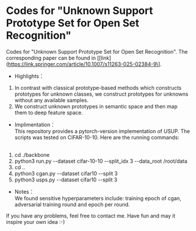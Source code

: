 # Codes for "Unknown Support Prototype Set for Open Set Recognition"
Codes for "Unknown Support Prototype Set for Open Set Recognition". The corresponding paper can be found in \[[link](https://link.springer.com/article/10.1007/s11263-025-02384-9\]. <br>
* Highlights：<br>
1. In contrast with classical prototype-based methods which constructs prototypes for unknown classes, we construct prototypes for unknowns without any available samples.
2. We construct unknown prototypes in semantic space and then map them to deep feature space.
* Implimentation：<br>
This repository provides a pytorch-version implementation of USUP. The scripts was tested on CIFAR-10-10. Here are the running commands:<br><br>
1. cd ./backbone
2. python3 run.py --dataset cifar-10-10 --split_idx 3  --data_root /root/data
3. cd ..
4. python3 cgan.py --dataset cifar10 --split 3
5. python3 usps.py --dataset cifar10 --split 3


* Notes：<br>
We found sensitive hyperparameters include: training epoch of cgan, adversarial training round and epoch per round.
 
If you have any problems, feel free to contact me. Have fun and may it inspire your own idea :-)

